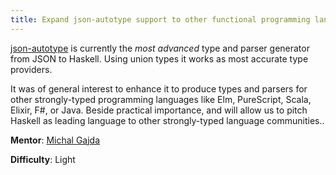 ```yaml
---
title: Expand json-autotype support to other functional programming languages
---
```


[json-autotype](http://github.com/mgajda/json-autotype) is currently the *most advanced* type and parser generator from JSON to Haskell. Using union types it works as most accurate type providers.

It was of general interest to enhance it to produce types and parsers for other strongly-typed programming languages like Elm, PureScript, Scala, Elixir, F#, or Java.
Beside practical importance, and will allow us to pitch Haskell as leading language to other strongly-typed language communities..

**Mentor**: [Michal Gajda](mailto:migamake&#64;migamake.com)

**Difficulty**: Light

